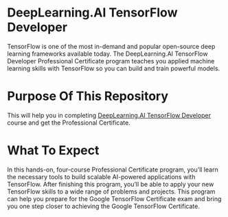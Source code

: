 # DeepLearning.AI TensorFlow Developer
<p>
  TensorFlow is one of the most in-demand and popular open-source deep learning frameworks available today. The DeepLearning.AI TensorFlow Developer Professional Certificate program teaches you applied machine learning skills with TensorFlow so you can build and train powerful models. 
</p>

# Purpose Of This Repository

<p>
  This will help you in completing <a href = "https://www.coursera.org/professional-certificates/tensorflow-in-practice">DeepLearning.AI TensorFlow Developer</a> course and get the Professional Certificate.
</p>

# What To Expect

<p>
  In this hands-on, four-course Professional Certificate program, you’ll learn the necessary tools to build scalable AI-powered applications with TensorFlow. After finishing this program, you’ll be able to apply your new TensorFlow skills to a wide range of problems and projects. This program can help you prepare for the Google TensorFlow Certificate exam and bring you one step closer to achieving the Google TensorFlow Certificate.
</p>
